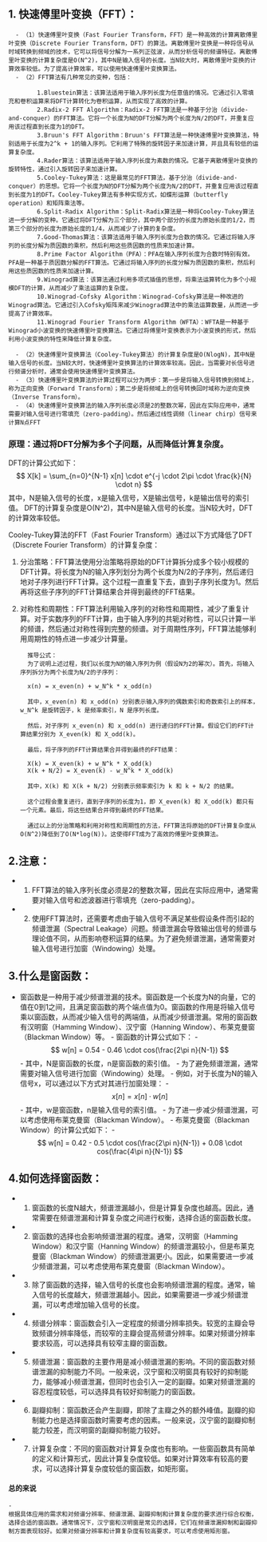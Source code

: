 ## 1. 快速傅里叶变换（FFT）：
      - （1）快速傅里叶变换（Fast Fourier Transform，FFT）是一种高效的计算离散傅里叶变换（Discrete Fourier Transform，DFT）的算法。离散傅里叶变换是一种将信号从时域转换到频域的技术，它可以将信号分解为一系列正弦波，从而分析信号的频谱特征。离散傅里叶变换的计算复杂度是O(N^2)，其中N是输入信号的长度。当N较大时，离散傅里叶变换的计算效率较低。为了提高计算效率，可以使用快速傅里叶变换算法。
      - （2）FFT算法有几种常见的变种，包括：

            1.Bluestein算法：该算法适用于输入序列长度为任意值的情况。它通过引入零填充和卷积运算来将DFT计算转化为卷积运算，从而实现了高效的计算。
            2.Radix-2 FFT Algorithm：Radix-2 FFT算法是一种基于分治（divide-and-conquer）的FFT算法。它将一个长度为N的DFT分解为两个长度为N/2的DFT，并重复应用该过程直到长度为1的DFT。
            3.Bruun's FFT Algorithm：Bruun's FFT算法是一种快速傅里叶变换算法，特别适用于长度为2^k + 1的输入序列。它利用了特殊的旋转因子来加速计算，并且具有较低的运算复杂度。
            4.Rader算法：该算法适用于输入序列长度为素数的情况。它基于离散傅里叶变换的旋转特性，通过引入旋转因子来加速计算。
            5.Cooley-Tukey算法：这是最常见的FFT算法，基于分治（divide-and-conquer）的思想。它将一个长度为N的DFT分解为两个长度为N/2的DFT，并重复应用该过程直到长度为1的DFT。Cooley-Tukey算法有多种实现方式，如蝶形运算（butterfly operation）和矩阵乘法等。
            6.Split-Radix Algorithm：Split-Radix算法是一种将Cooley-Tukey算法进一步分解的变种。它通过将DFT分解为三个部分，其中两个部分的长度为原始长度的1/2，而第三个部分的长度为原始长度的1/4，从而减少了计算的复杂度。
            7.Good-Thomas算法：该算法适用于输入序列长度为合数的情况。它通过将输入序列的长度分解为质因数的乘积，然后利用这些质因数的性质来加速计算。
            8.Prime Factor Algorithm（PFA）：PFA在输入序列长度为合数时特别有效。PFA是一种基于质因数分解的FFT算法。它通过将输入序列的长度分解为质因数的乘积，然后利用这些质因数的性质来加速计算。
            9.Winograd算法：该算法通过利用多项式插值的思想，将乘法运算转化为多个小规模DFT的计算，从而减少了乘法运算的复杂度。
            10.Winograd-Cofsky Algorithm：Winograd-Cofsky算法是一种改进的Winograd算法。它通过引入Cofsky矩阵来减少Winograd算法中的乘法运算数量，从而进一步提高了计算效率。
            11.Winograd Fourier Transform Algorithm（WFTA）：WFTA是一种基于Winograd小波变换的快速傅里叶变换算法。它通过将傅里叶变换表示为小波变换的形式，然后利用小波变换的特性来降低计算复杂度。

      - （2）快速傅里叶变换算法（Cooley-Tukey算法）的计算复杂度是O(NlogN)，其中N是输入信号的长度。当N较大时，快速傅里叶变换算法的计算效率较高。因此，当需要对长信号进行频谱分析时，通常会使用快速傅里叶变换算法。
      - （3）快速傅里叶变换算法的计算过程可以分为两步：第一步是将输入信号转换到频域上，称为正向变换（Forward Transform）；第二步是将频域上的信号转换回时域称为逆向变换（Inverse Transform）。
      - （4）快速傅里叶变换算法的输入序列长度必须是2的整数次幂，因此在实际应用中，通常需要对输入信号进行零填充（zero-padding）。然后通过线性调频（linear chirp）信号来计算N点FFT
   ### 原理：通过将DFT分解为多个子问题，从而降低计算复杂度。
   DFT的计算公式如下：
   $$ X[k] = \sum_{n=0}^{N-1} x[n] \cdot e^{-j \cdot 2\pi \cdot \frac{k}{N} \cdot n} $$
      其中，N是输入信号的长度，x是输入信号，X是输出信号，k是输出信号的索引值。
      DFT的计算复杂度是O(N^2)，其中N是输入信号的长度。当N较大时，DFT的计算效率较低。

Cooley-Tukey算法的FFT（Fast Fourier Transform）通过以下方式降低了DFT（Discrete Fourier Transform）的计算复杂度：

1. 分治策略：FFT算法使用分治策略将原始的DFT计算拆分成多个较小规模的DFT计算。将长度为N的输入序列划分为两个长度为N/2的子序列，然后递归地对子序列进行FFT计算。这个过程一直重复下去，直到子序列长度为1。然后再将这些子序列的FFT计算结果合并得到最终的FFT结果。

2. 对称性和周期性：FFT算法利用输入序列的对称性和周期性，减少了重复计算。对于实数序列的FFT计算，由于输入序列的共轭对称性，可以只计算一半的频谱，然后通过对称性得到完整的频谱。对于周期性序列，FFT算法能够利用周期性的特点进一步减少计算量。

         推导公式：
         为了说明上述过程，我们以长度为N的输入序列为例（假设N为2的幂次）。首先，将输入序列拆分为两个长度为N/2的子序列：

         x(n) = x_even(n) + w_N^k * x_odd(n)

         其中，x_even(n) 和 x_odd(n) 分别表示输入序列的偶数索引和奇数索引上的样本，w_N^k 是旋转因子，k 是频率索引，N 是序列长度。

         然后，对子序列 x_even(n) 和 x_odd(n) 进行递归的FFT计算。假设它们的FFT计算结果分别为 X_even(k) 和 X_odd(k)。

         最后，将子序列的FFT计算结果合并得到最终的FFT结果：

         X(k) = X_even(k) + w_N^k * X_odd(k)
         X(k + N/2) = X_even(k) - w_N^k * X_odd(k)

         其中，X(k) 和 X(k + N/2) 分别表示频率索引为 k 和 k + N/2 的结果。

         这个过程会重复进行，直到子序列的长度为1，即 X_even(k) 和 X_odd(k) 都只有一个元素。最后，将这些结果合并得到最终的FFT结果。

         通过以上的分治策略和利用对称性和周期性的方法，FFT算法将原始的DFT计算复杂度从O(N^2)降低到了O(N*log(N))。这使得FFT成为了高效的傅里叶变换算法。


## 2.注意：
   - 1. FFT算法的输入序列长度必须是2的整数次幂，因此在实际应用中，通常需要对输入信号和滤波器进行零填充（zero-padding）。
   - 2. 使用FFT算法时，还需要考虑由于输入信号不满足某些假设条件而引起的频谱泄漏（Spectral Leakage）问题。频谱泄漏会导致输出信号的频谱与理论值不同，从而影响卷积运算的结果。为了避免频谱泄漏，通常需要对输入信号进行加窗（Windowing）处理。



## 3.什么是窗函数：
   - 窗函数是一种用于减少频谱泄漏的技术。窗函数是一个长度为N的向量，它的值在0到1之间，且满足窗函数的两个端点值为0。窗函数的作用是将输入信号乘以窗函数，从而减少输入信号的两端值，从而减少频谱泄漏。常用的窗函数有汉明窗（Hamming Window）、汉宁窗（Hanning Window）、布莱克曼窗（Blackman Window）等。
    - 窗函数的计算公式如下：
    - $$ w[n] = 0.54 - 0.46 \cdot cos(\frac{2\pi n}{N-1}) $$
    - 其中，N是窗函数的长度，n是窗函数的索引值。
    - 为了避免频谱泄漏，通常需要对输入信号进行加窗（Windowing）处理。
    - 例如，对于长度为N的输入信号x，可以通过以下方式对其进行加窗处理：
    - $$ x[n] = x[n] \cdot w[n] $$
    - 其中，w是窗函数，n是输入信号的索引值。
    - 为了进一步减少频谱泄漏，可以考虑使用布莱克曼窗（Blackman Window）。
    - 布莱克曼窗（Blackman Window）的计算公式如下：
    - $$ w[n] = 0.42 - 0.5 \cdot cos(\frac{2\pi n}{N-1}) + 0.08 \cdot cos(\frac{4\pi n}{N-1}) $$


## 4.如何选择窗函数：
   - 1. 窗函数的长度N越大，频谱泄漏越小，但是计算复杂度也越高。因此，通常需要在频谱泄漏和计算复杂度之间进行权衡，选择合适的窗函数长度。
   - 2. 窗函数的选择也会影响频谱泄漏的程度。通常，汉明窗（Hamming Window）和汉宁窗（Hanning Window）的频谱泄漏较小，但是布莱克曼窗（Blackman Window）的频谱泄漏更小。因此，如果需要进一步减少频谱泄漏，可以考虑使用布莱克曼窗（Blackman Window）。
   - 3. 除了窗函数的选择，输入信号的长度也会影响频谱泄漏的程度。通常，输入信号的长度越大，频谱泄漏越小。因此，如果需要进一步减少频谱泄漏，可以考虑增加输入信号的长度。
   - 4. 频谱分辨率：窗函数会引入一定程度的频谱分辨率损失。较宽的主瓣会导致频谱分辨率降低，而较窄的主瓣会提高频谱分辨率。如果对频谱分辨率要求较高，可以选择具有较窄主瓣的窗函数。
   - 5. 频谱泄漏：窗函数的主要作用是减小频谱泄漏的影响。不同的窗函数对频谱泄漏的抑制能力不同。一般来说，汉宁窗和汉明窗具有较好的抑制能力，能够减小频谱泄漏，但同时也会引入一定的副瓣。如果对频谱泄漏的容忍程度较低，可以选择具有较好抑制能力的窗函数。
   - 6. 副瓣抑制：窗函数还会产生副瓣，即除了主瓣之外的额外峰值。副瓣的抑制能力也是选择窗函数时需要考虑的因素。一般来说，汉宁窗的副瓣抑制能力较差，而汉明窗的副瓣抑制能力较好。
   - 7. 计算复杂度：不同的窗函数对计算复杂度也有影响。一些窗函数具有简单的定义和计算形式，因此计算复杂度较低。如果对计算效率有较高的要求，可以选择计算复杂度较低的窗函数，如矩形窗。

#### 总的来说
    -
    根据具体应用的需求和对频谱分辨率、频谱泄漏、副瓣抑制和计算复杂度的要求进行综合权衡，选择合适的窗函数。通常情况下，汉宁窗和汉明窗是常见的选择，它们在频谱泄漏抑制和副瓣抑制方面表现较好。如果对频谱分辨率和计算复杂度有较高要求，可以考虑使用矩形窗。